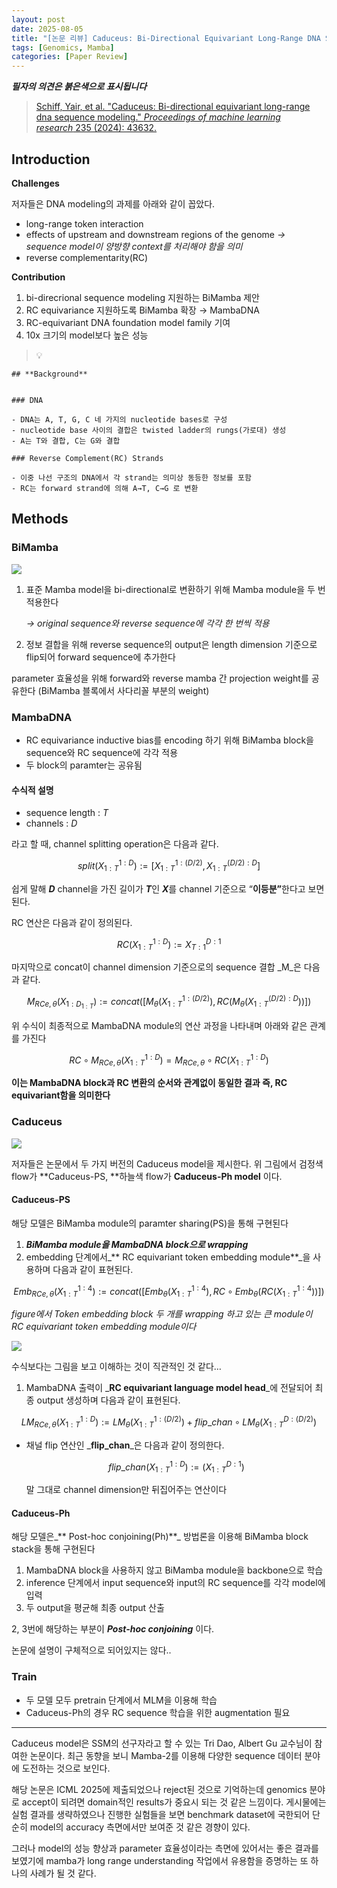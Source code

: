 ```yaml
---
layout: post
date: 2025-08-05
title: "[논문 리뷰] Caduceus: Bi-Directional Equivariant Long-Range DNA Sequence Modeling"
tags: [Genomics, Mamba]
categories: [Paper Review]
---
```


<span class="notion-red">_**필자의 의견은 붉은색으로 표시됩니다**_</span>


> [Schiff, Yair, et al. "Caduceus: Bi-directional equivariant long-range dna sequence modeling." ](https://pmc.ncbi.nlm.nih.gov/articles/PMC12189541/)[_Proceedings of machine learning research_](https://pmc.ncbi.nlm.nih.gov/articles/PMC12189541/)[ 235 (2024): 43632.](https://pmc.ncbi.nlm.nih.gov/articles/PMC12189541/)



## Introduction


**Challenges**


저자들은 DNA modeling의 과제를 아래와 같이 꼽았다.

- long-range token interaction
- effects of upstream and downstream regions of the genome 
_→ sequence model이 양방향 context를 처리해야 함을 의미_
- reverse complementarity(RC)

**Contribution**

1. bi-direcrional sequence modeling 지원하는 BiMamba 제안
1. RC equivariance 지원하도록 BiMamba 확장 → MambaDNA
1. RC-equivariant DNA foundation model family 기여
1. 10x 크기의 model보다 높은 성능

> 💡 


	## **Background**


	### DNA

	- DNA는 A, T, G, C 네 가지의 nucleotide bases로 구성
	- nucleotide base 사이의 결합은 twisted ladder의 rungs(가로대) 생성
	- A는 T와 결합, C는 G와 결합

	### Reverse Complement(RC) Strands

	- 이중 나선 구조의 DNA에서 각 strand는 의미상 동등한 정보를 포함
	- RC는 forward strand에 의해 A→T, C→G 로 변환


## Methods



### BiMamba


![](https://prod-files-secure.s3.us-west-2.amazonaws.com/542b861c-36a8-4051-84e5-8804b6728dba/2c247d59-7815-4980-99f0-8f0d21f445a7/image.png?X-Amz-Algorithm=AWS4-HMAC-SHA256&X-Amz-Content-Sha256=UNSIGNED-PAYLOAD&X-Amz-Credential=ASIAZI2LB466R66FH6ZU%2F20250928%2Fus-west-2%2Fs3%2Faws4_request&X-Amz-Date=20250928T050112Z&X-Amz-Expires=3600&X-Amz-Security-Token=IQoJb3JpZ2luX2VjECoaCXVzLXdlc3QtMiJGMEQCIDR9nsro5MkrB2SWn%2BQ559dk70FIWix8cIoeDrYD2uggAiAFxJUgXjYb2J3vEchWDKUyWvkZoyMAW0ViqA5Y9IbjjSqIBAiy%2F%2F%2F%2F%2F%2F%2F%2F%2F%2F8BEAAaDDYzNzQyMzE4MzgwNSIM%2FHJDEFgaDf2WFmyfKtwD4R7TI4qAAMiWyJL9tjXlKOroTUyem3OS9Kji1PF4taBV3P9jz2089RnDIr3dSlVUs%2FZbNK2nZ%2F8%2Bca%2FmzK9oRZ1CCMhDvq%2F5rWM4EX%2FriOix0N7abjXa2d98gwfifC0zqmQgODgJr1HabpPmxyWbjXW2%2FMh%2F0a95HokbcJMHN3hSZ55Br80sEnV7JXTzORhAZr6UXh5zbao9xr2upqOaKNaZaNhDntRg9jPL%2BsSteWtxZJYHz9xRjJeqr0mrUNN8AmgxpstB1SgYgXNRuGMn4Xnsuh4kFF8%2BV0qHj4lvu7HY8x55thxoUawF1CHHPqi1h9nihojdo4SUu%2BO9lOw7WYKfrgqL4YBG3wjYrXM88Vvknt1%2FwbTWA3xqV2uQbgQD7Q2iTHu%2B%2Fvht2m%2Fs1IMbJ3oy%2BI8%2B6R1aAKsYW7Dkrz6HBc3tsFhHwa3adOD7ctAwizkKqvqGbwdIu%2BLUu%2BChvX%2B%2Fxrmn9wlRdCJeMmVTDMdhxNNppwiMm6OZp3BgJ1HXE0eLoo9a3o4aasZt1Hzbx4zLC6MdIhDkSAPBBM%2Fwklv8DssAAU6nAlmKqkgYj%2B3snn3WDt5EYJF5aKIVLAmxJsdyLwVe8pQGgcRHQ2p%2Ff1IxPbvAMAGoXJqXqTIw9JnixgY6pgErvuEAzzGfUvUpdR33%2Bzi892WWvzEgJWzsU%2BSnWl7i4o0E3AWtWcYowPDW%2BimfVmD8BSgIJy98RIEEVFA5WJUBFfQVTeRNIm0ieeq%2BtHXqB0zr3eIgPL2RHEvC6Vl%2FxmbPXx4aB7mJZVDBSrWyBR7W%2Fs30XrZF38xB8RzkY9EfeCU2JsYqfLb258ocxEG%2Fgjh2%2BM9%2BRFW%2FpSUhlp8OqdcXLo6tE4gd&X-Amz-Signature=62c5c079b3c289524d7fe719454a0669b8ad665920f7aea5802d533f38724faf&X-Amz-SignedHeaders=host&x-amz-checksum-mode=ENABLED&x-id=GetObject)

1. 표준 Mamba model을 bi-directional로 변환하기 위해 Mamba module을 두 번 적용한다

	_→ original sequence와 reverse sequence에 각각 한 번씩 적용_

1. 정보 결합을 위해 reverse sequence의 output은 length dimension 기준으로 flip되어 forward sequence에 추가한다

parameter 효율성을 위해 forward와 reverse mamba 간 projection weight를 공유한다 (BiMamba 블록에서 사다리꼴 부분의 weight)



### MambaDNA

- RC equivariance inductive bias를 encoding 하기 위해 BiMamba block을 sequence와 RC sequence에 각각 적용
- 두 block의 paramter는 공유됨


#### 수식적 설명

- sequence length : _T_
- channels : _D_

라고 할 때,  channel splitting operation은 다음과 같다.


$$
split(X^{1:D}_{1:T}):=[X^{1:(D/2)}_{1:T},X^{(D/2):D}_{1:T}]
$$


<span class="notion-red">쉽게 말해 </span><span class="notion-red">_**D**_</span><span class="notion-red"> channel을 가진 길이가 </span><span class="notion-red">_**T**_</span><span class="notion-red">인 </span><span class="notion-red">_**X**_</span><span class="notion-red">를 channel 기준으로 “</span><span class="notion-red">**이등분”**</span><span class="notion-red">한다고 보면 된다.</span>


RC 연산은 다음과 같이 정의된다.


$$
RC(X^{1:D}_{1:T}):=X^{D:1}_{T:1}
$$


마지막으로 concat이 channel dimension 기준으로의 sequence 결합 _M_은 다음과 같다.


$$
M_{RCe,\theta}(X_{1:D_{1:T}}):=concat([M_{\theta}(X^{1:(D/2)}_{1:T}),RC(M_{\theta}(X^{(D/2):D}_{1:T}))])
$$


위 수식이 최종적으로 MambaDNA module의 연산 과정을 나타내며 아래와 같은 관계를 가진다


$$
RC\circ M_{RCe,\theta}(X^{1:D}_{1:T}) = M_{RCe,\theta} \circ RC(X^{1:D}_{1:T})
$$


**이는 MambaDNA block과 RC 변환의 순서와 관계없이 동일한 결과 즉, RC equivariant함을 의미한다**



### Caduceus


![](https://prod-files-secure.s3.us-west-2.amazonaws.com/542b861c-36a8-4051-84e5-8804b6728dba/f94a60d7-8145-473b-aef9-7c68d3ec604a/image.png?X-Amz-Algorithm=AWS4-HMAC-SHA256&X-Amz-Content-Sha256=UNSIGNED-PAYLOAD&X-Amz-Credential=ASIAZI2LB466R66FH6ZU%2F20250928%2Fus-west-2%2Fs3%2Faws4_request&X-Amz-Date=20250928T050113Z&X-Amz-Expires=3600&X-Amz-Security-Token=IQoJb3JpZ2luX2VjECoaCXVzLXdlc3QtMiJGMEQCIDR9nsro5MkrB2SWn%2BQ559dk70FIWix8cIoeDrYD2uggAiAFxJUgXjYb2J3vEchWDKUyWvkZoyMAW0ViqA5Y9IbjjSqIBAiy%2F%2F%2F%2F%2F%2F%2F%2F%2F%2F8BEAAaDDYzNzQyMzE4MzgwNSIM%2FHJDEFgaDf2WFmyfKtwD4R7TI4qAAMiWyJL9tjXlKOroTUyem3OS9Kji1PF4taBV3P9jz2089RnDIr3dSlVUs%2FZbNK2nZ%2F8%2Bca%2FmzK9oRZ1CCMhDvq%2F5rWM4EX%2FriOix0N7abjXa2d98gwfifC0zqmQgODgJr1HabpPmxyWbjXW2%2FMh%2F0a95HokbcJMHN3hSZ55Br80sEnV7JXTzORhAZr6UXh5zbao9xr2upqOaKNaZaNhDntRg9jPL%2BsSteWtxZJYHz9xRjJeqr0mrUNN8AmgxpstB1SgYgXNRuGMn4Xnsuh4kFF8%2BV0qHj4lvu7HY8x55thxoUawF1CHHPqi1h9nihojdo4SUu%2BO9lOw7WYKfrgqL4YBG3wjYrXM88Vvknt1%2FwbTWA3xqV2uQbgQD7Q2iTHu%2B%2Fvht2m%2Fs1IMbJ3oy%2BI8%2B6R1aAKsYW7Dkrz6HBc3tsFhHwa3adOD7ctAwizkKqvqGbwdIu%2BLUu%2BChvX%2B%2Fxrmn9wlRdCJeMmVTDMdhxNNppwiMm6OZp3BgJ1HXE0eLoo9a3o4aasZt1Hzbx4zLC6MdIhDkSAPBBM%2Fwklv8DssAAU6nAlmKqkgYj%2B3snn3WDt5EYJF5aKIVLAmxJsdyLwVe8pQGgcRHQ2p%2Ff1IxPbvAMAGoXJqXqTIw9JnixgY6pgErvuEAzzGfUvUpdR33%2Bzi892WWvzEgJWzsU%2BSnWl7i4o0E3AWtWcYowPDW%2BimfVmD8BSgIJy98RIEEVFA5WJUBFfQVTeRNIm0ieeq%2BtHXqB0zr3eIgPL2RHEvC6Vl%2FxmbPXx4aB7mJZVDBSrWyBR7W%2Fs30XrZF38xB8RzkY9EfeCU2JsYqfLb258ocxEG%2Fgjh2%2BM9%2BRFW%2FpSUhlp8OqdcXLo6tE4gd&X-Amz-Signature=7b7cc8de2af4a9655e90cbbb6979347571ff227341324269517afa7853df6e7a&X-Amz-SignedHeaders=host&x-amz-checksum-mode=ENABLED&x-id=GetObject)


저자들은 논문에서 두 가지 버전의 Caduceus model을 제시한다. 위 그림에서 검정색 flow가 **Caduceus-PS, **하늘색 flow가 **Caduceus-Ph model** 이다.



#### Caduceus-PS


해당 모델은 BiMamba module의 paramter sharing(PS)을 통해 구현된다

1. _**BiMamba module을 MambaDNA block으로 wrapping**_
1. embedding 단계에서_** RC equivariant token embedding module**_을 사용하며 다음과 같이 표현된다.

$$
Emb_{RCe,\theta}(X^{1:4}_{1:T}):=concat([Emb_{\theta}(X^{1:4}_{1:T}),RC \circ Emb_{\theta}(RC(X^{1:4}_{1:T}))])
$$


_figure에서 Token embedding block 두 개를 wrapping 하고 있는 큰 module이 RC equivariant token embedding module이다_


![](https://prod-files-secure.s3.us-west-2.amazonaws.com/542b861c-36a8-4051-84e5-8804b6728dba/b175e4da-71eb-4e91-8c23-a06dabe673c9/image.png?X-Amz-Algorithm=AWS4-HMAC-SHA256&X-Amz-Content-Sha256=UNSIGNED-PAYLOAD&X-Amz-Credential=ASIAZI2LB466R66FH6ZU%2F20250928%2Fus-west-2%2Fs3%2Faws4_request&X-Amz-Date=20250928T050113Z&X-Amz-Expires=3600&X-Amz-Security-Token=IQoJb3JpZ2luX2VjECoaCXVzLXdlc3QtMiJGMEQCIDR9nsro5MkrB2SWn%2BQ559dk70FIWix8cIoeDrYD2uggAiAFxJUgXjYb2J3vEchWDKUyWvkZoyMAW0ViqA5Y9IbjjSqIBAiy%2F%2F%2F%2F%2F%2F%2F%2F%2F%2F8BEAAaDDYzNzQyMzE4MzgwNSIM%2FHJDEFgaDf2WFmyfKtwD4R7TI4qAAMiWyJL9tjXlKOroTUyem3OS9Kji1PF4taBV3P9jz2089RnDIr3dSlVUs%2FZbNK2nZ%2F8%2Bca%2FmzK9oRZ1CCMhDvq%2F5rWM4EX%2FriOix0N7abjXa2d98gwfifC0zqmQgODgJr1HabpPmxyWbjXW2%2FMh%2F0a95HokbcJMHN3hSZ55Br80sEnV7JXTzORhAZr6UXh5zbao9xr2upqOaKNaZaNhDntRg9jPL%2BsSteWtxZJYHz9xRjJeqr0mrUNN8AmgxpstB1SgYgXNRuGMn4Xnsuh4kFF8%2BV0qHj4lvu7HY8x55thxoUawF1CHHPqi1h9nihojdo4SUu%2BO9lOw7WYKfrgqL4YBG3wjYrXM88Vvknt1%2FwbTWA3xqV2uQbgQD7Q2iTHu%2B%2Fvht2m%2Fs1IMbJ3oy%2BI8%2B6R1aAKsYW7Dkrz6HBc3tsFhHwa3adOD7ctAwizkKqvqGbwdIu%2BLUu%2BChvX%2B%2Fxrmn9wlRdCJeMmVTDMdhxNNppwiMm6OZp3BgJ1HXE0eLoo9a3o4aasZt1Hzbx4zLC6MdIhDkSAPBBM%2Fwklv8DssAAU6nAlmKqkgYj%2B3snn3WDt5EYJF5aKIVLAmxJsdyLwVe8pQGgcRHQ2p%2Ff1IxPbvAMAGoXJqXqTIw9JnixgY6pgErvuEAzzGfUvUpdR33%2Bzi892WWvzEgJWzsU%2BSnWl7i4o0E3AWtWcYowPDW%2BimfVmD8BSgIJy98RIEEVFA5WJUBFfQVTeRNIm0ieeq%2BtHXqB0zr3eIgPL2RHEvC6Vl%2FxmbPXx4aB7mJZVDBSrWyBR7W%2Fs30XrZF38xB8RzkY9EfeCU2JsYqfLb258ocxEG%2Fgjh2%2BM9%2BRFW%2FpSUhlp8OqdcXLo6tE4gd&X-Amz-Signature=157e242e03af1acb12306411578813a58c74914f58d31c93ac6456cccb9e5ef7&X-Amz-SignedHeaders=host&x-amz-checksum-mode=ENABLED&x-id=GetObject)


<span class="notion-red">수식보다는 그림을 보고 이해하는 것이 직관적인 것 같다…</span>

1. MambaDNA 출력이 _**RC equivariant language model head**_에 전달되어 최종 output 생성하며 다음과 같이 표현된다.

$$
LM_{RCe,\theta}(X^{1:D}_{1:T}):= LM_{\theta}(X^{1:(D/2)}_{1:T})+flip\_chan\circ LM_{\theta}(X^{D:(D/2)}_{1:T})
$$

- 채널 flip 연산인 _**flip\_chan**_은 다음과 같이 정의한다.

	$$
	flip\_chan(X^{1:D}_{1:T}):=(X^{D:1}_{1:T})
	$$


	말 그대로 channel dimension만 뒤집어주는 연산이다



#### Caduceus-Ph


해당 모델은_** Post-hoc conjoining(Ph)**_ 방법론을 이용해 BiMamba block stack을 통해 구현된다

1. MambaDNA block을 사용하지 않고 BiMamba module을 backbone으로 학습
1. inference 단계에서 input sequence와 input의 RC sequence를 각각 model에 입력
1. 두 output을 평균해 최종 output 산출

2, 3번에 해당하는 부분이 _**Post-hoc conjoining**_ 이다.


<span class="notion-red">논문에 설명이 구체적으로 되어있지는 않다..</span>



### Train

- 두 모델 모두 pretrain 단계에서 MLM을 이용해 학습
- Caduceus-Ph의 경우 RC sequence 학습을 위한 augmentation 필요

---


<span class="notion-red">Caduceus model은 SSM의 선구자라고 할 수 있는 Tri Dao, Albert Gu 교수님이 참여한 논문이다. 최근 동향을 보니 Mamba-2를 이용해 다양한 sequence 데이터 분야에 도전하는 것으로 보인다.</span>


<span class="notion-red">해당 논문은 ICML 2025에 제출되었으나 reject된 것으로 기억하는데 genomics 분야로 accept이 되려면 domain적인 results가 중요시 되는 것 같은 느낌이다. 게시물에는 실험 결과를 생략하였으나 진행한 실험들을 보면 benchmark dataset에 국한되어 단순히 model의 accuracy 측면에서만 보여준 것 같은 경향이 있다.</span>


<span class="notion-red">그러나 model의 성능 향상과 parameter 효율성이라는 측면에 있어서는 좋은 결과를 보였기에 mamba가 long range understanding 작업에서 유용함을 증명하는 또 하나의 사례가 될 것 같다.</span>

